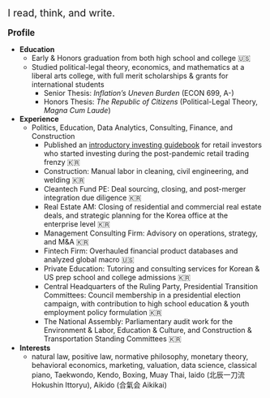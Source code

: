 <br><br><br><br>
<span style="font-size: 1.4em;">I read, think, and write.</span>
<br><br>
<span style="font-size: 1.2em;">**Profile**</span>
- **Education**
    - Early & Honors graduation from both high school and college 🇺🇸
    - Studied political-legal theory, economics, and mathematics at a liberal arts college, with full merit scholarships & grants for international students
        - Senior Thesis: *Inflation’s Uneven Burden* (ECON 699, A-)
        - Honors Thesis: *The Republic of Citizens* (Political-Legal Theory, *Magna Cum Laude*)
- **Experience**
    - Politics, Education, Data Analytics, Consulting, Finance, and Construction
        - Published an [introductory investing guidebook][ref1] for retail investors who started investing during the post-pandemic retail trading frenzy 🇰🇷
        - Construction: Manual labor in cleaning, civil engineering, and welding 🇰🇷
        - Cleantech Fund PE: Deal sourcing, closing, and post-merger integration due diligence 🇰🇷
        - Real Estate AM: Closing of residential and commercial real estate deals, and strategic planning for the Korea office at the enterprise level 🇰🇷
        - Management Consulting Firm: Advisory on operations, strategy, and M&A 🇰🇷
        - Fintech Firm: Overhauled financial product databases and analyzed global macro 🇺🇸
        - Private Education: Tutoring and consulting services for Korean & US prep school and college admissions 🇰🇷
        - Central Headquarters of the Ruling Party, Presidential Transition Committees: Council membership in a presidential election campaign, with contribution to high school education & youth employment policy formulation 🇰🇷
        - The National Assembly: Parliamentary audit work for the Environment & Labor, Education & Culture, and Construction & Transportation Standing Committees 🇰🇷
- **Interests**
    - natural law, positive law, normative philosophy, monetary theory, behavioral economics, marketing, valuation, data science, classical piano, Taekwondo, Kendo, Boxing, Muay Thai, Iaido (北辰一刀流 Hokushin Ittoryu), Aikido (合氣会 Aikikai)

[ref1]: https://www.google.com/books/edition/%EC%A3%BC%EC%8B%9D%ED%88%AC%EC%9E%90_%EC%A7%84%EC%A7%9C_%EA%B3%B5%EB%B6%80/R_HczgEACAAJ